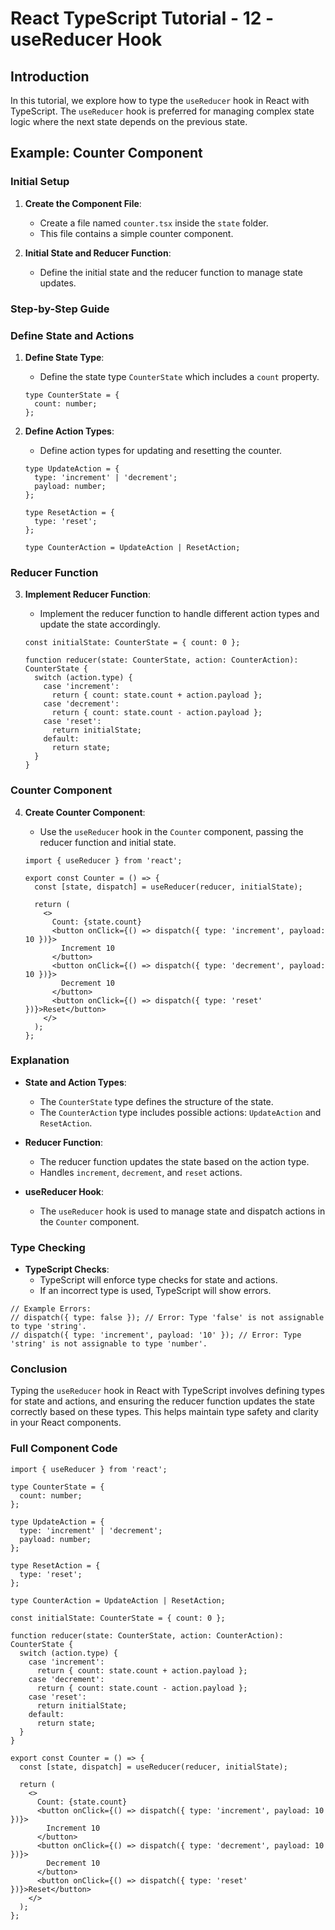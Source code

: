 # React TypeScript Tutorial - 12 - useReducer Hook

## Introduction

In this tutorial, we explore how to type the `useReducer` hook in React with TypeScript. The `useReducer` hook is preferred for managing complex state logic where the next state depends on the previous state.

## Example: Counter Component

### Initial Setup

1. **Create the Component File**:
   - Create a file named `counter.tsx` inside the `state` folder.
   - This file contains a simple counter component.

2. **Initial State and Reducer Function**:
   - Define the initial state and the reducer function to manage state updates.

### Step-by-Step Guide

### Define State and Actions

1. **Define State Type**:
   - Define the state type `CounterState` which includes a `count` property.

   ```tsx
   type CounterState = {
     count: number;
   };
   ```

2. **Define Action Types**:
   - Define action types for updating and resetting the counter.

   ```tsx
   type UpdateAction = {
     type: 'increment' | 'decrement';
     payload: number;
   };

   type ResetAction = {
     type: 'reset';
   };

   type CounterAction = UpdateAction | ResetAction;
   ```

### Reducer Function

3. **Implement Reducer Function**:
   - Implement the reducer function to handle different action types and update the state accordingly.

   ```tsx
   const initialState: CounterState = { count: 0 };

   function reducer(state: CounterState, action: CounterAction): CounterState {
     switch (action.type) {
       case 'increment':
         return { count: state.count + action.payload };
       case 'decrement':
         return { count: state.count - action.payload };
       case 'reset':
         return initialState;
       default:
         return state;
     }
   }
   ```

### Counter Component

4. **Create Counter Component**:
   - Use the `useReducer` hook in the `Counter` component, passing the reducer function and initial state.

   ```tsx
   import { useReducer } from 'react';

   export const Counter = () => {
     const [state, dispatch] = useReducer(reducer, initialState);

     return (
       <>
         Count: {state.count}
         <button onClick={() => dispatch({ type: 'increment', payload: 10 })}>
           Increment 10
         </button>
         <button onClick={() => dispatch({ type: 'decrement', payload: 10 })}>
           Decrement 10
         </button>
         <button onClick={() => dispatch({ type: 'reset' })}>Reset</button>
       </>
     );
   };
   ```

### Explanation

- **State and Action Types**: 
  - The `CounterState` type defines the structure of the state.
  - The `CounterAction` type includes possible actions: `UpdateAction` and `ResetAction`.

- **Reducer Function**: 
  - The reducer function updates the state based on the action type.
  - Handles `increment`, `decrement`, and `reset` actions.

- **useReducer Hook**: 
  - The `useReducer` hook is used to manage state and dispatch actions in the `Counter` component.

### Type Checking

- **TypeScript Checks**:
  - TypeScript will enforce type checks for state and actions.
  - If an incorrect type is used, TypeScript will show errors.

```tsx
// Example Errors:
// dispatch({ type: false }); // Error: Type 'false' is not assignable to type 'string'.
// dispatch({ type: 'increment', payload: '10' }); // Error: Type 'string' is not assignable to type 'number'.
```

### Conclusion

Typing the `useReducer` hook in React with TypeScript involves defining types for state and actions, and ensuring the reducer function updates the state correctly based on these types. This helps maintain type safety and clarity in your React components.

### Full Component Code

```tsx
import { useReducer } from 'react';

type CounterState = {
  count: number;
};

type UpdateAction = {
  type: 'increment' | 'decrement';
  payload: number;
};

type ResetAction = {
  type: 'reset';
};

type CounterAction = UpdateAction | ResetAction;

const initialState: CounterState = { count: 0 };

function reducer(state: CounterState, action: CounterAction): CounterState {
  switch (action.type) {
    case 'increment':
      return { count: state.count + action.payload };
    case 'decrement':
      return { count: state.count - action.payload };
    case 'reset':
      return initialState;
    default:
      return state;
  }
}

export const Counter = () => {
  const [state, dispatch] = useReducer(reducer, initialState);

  return (
    <>
      Count: {state.count}
      <button onClick={() => dispatch({ type: 'increment', payload: 10 })}>
        Increment 10
      </button>
      <button onClick={() => dispatch({ type: 'decrement', payload: 10 })}>
        Decrement 10
      </button>
      <button onClick={() => dispatch({ type: 'reset' })}>Reset</button>
    </>
  );
};
```